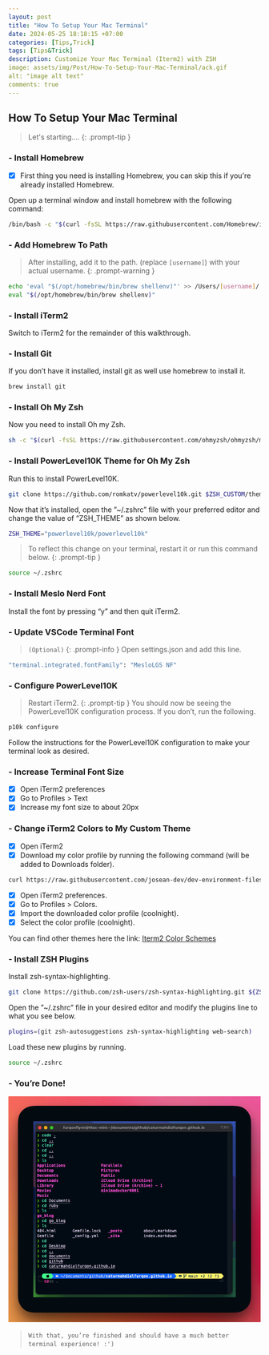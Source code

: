 ```yaml
---
layout: post
title: "How To Setup Your Mac Terminal"
date: 2024-05-25 18:18:15 +07:00
categories: [Tips,Trick]
tags: [Tips&Trick]
description: Customize Your Mac Terminal (Iterm2) with ZSH
image: assets/img/Post/How-To-Setup-Your-Mac-Terminal/ack.gif
alt: "image alt text"
comments: true
---
```


## How To Setup Your Mac Terminal
> Let's starting....
{: .prompt-tip }

### - Install Homebrew
- [x] First thing you need is installing Homebrew, you can skip this if you're already installed Homebrew.

Open up a terminal window and install homebrew with the following command:

```bash
/bin/bash -c "$(curl -fsSL https://raw.githubusercontent.com/Homebrew/install/HEAD/install.sh)"
```

### - Add Homebrew To Path

> After installing, add it to the path.
(replace `[username]`) with your actual username.
{: .prompt-warning }

```bash
echo 'eval "$(/opt/homebrew/bin/brew shellenv)"' >> /Users/[username]/.zprofile
eval "$(/opt/homebrew/bin/brew shellenv)"
```

### - Install iTerm2

Switch to iTerm2 for the remainder of this walkthrough.

### - Install Git

If you don’t have it installed, install git as well use homebrew to install it.

```bash
brew install git
```

### - Install Oh My Zsh

Now you need to install Oh my Zsh.

```bash
sh -c "$(curl -fsSL https://raw.githubusercontent.com/ohmyzsh/ohmyzsh/master/tools/install.sh)"
```

### - Install PowerLevel10K Theme for Oh My Zsh

Run this to install PowerLevel10K.

```bash
git clone https://github.com/romkatv/powerlevel10k.git $ZSH_CUSTOM/themes/powerlevel10k
```
Now that it’s installed, open the ”~/.zshrc” file with your preferred editor and change the value of “ZSH_THEME” as shown below.

```bash
ZSH_THEME="powerlevel10k/powerlevel10k"
```
> To reflect this change on your terminal, restart it or run this command below.
{: .prompt-tip }
```bash
source ~/.zshrc
```
### - Install Meslo Nerd Font

Install the font by pressing “y” and then quit iTerm2.

### - Update VSCode Terminal Font
> `(Optional)`
{: .prompt-info }
Open settings.json and add this line.

```bash
"terminal.integrated.fontFamily": "MesloLGS NF"
```

### - Configure PowerLevel10K

> Restart iTerm2.
{: .prompt-tip }
You should now be seeing the PowerLevel10K configuration process. If you don’t, run the following.

```bash
p10k configure
```
Follow the instructions for the PowerLevel10K configuration to make your terminal look as desired.

### - Increase Terminal Font Size

- [x] Open iTerm2 preferences
- [x] Go to Profiles > Text
- [x] Increase my font size to about 20px

### - Change iTerm2 Colors to My Custom Theme

- [x] Open iTerm2
- [x] Download my color profile by running the following command (will be added to Downloads folder).

```bash
curl https://raw.githubusercontent.com/josean-dev/dev-environment-files/main/coolnight.itermcolors --output ~/Downloads/coolnight.itermcolors
```
- [x] Open iTerm2 preferences.
- [x] Go to Profiles > Colors.
- [x] Import the downloaded color profile (coolnight).
- [x] Select the color profile (coolnight).

You can find other themes here the link: [Iterm2 Color Schemes](https://iterm2colorschemes.com/)

### - Install ZSH Plugins

Install zsh-syntax-highlighting.
```bash
git clone https://github.com/zsh-users/zsh-syntax-highlighting.git ${ZSH_CUSTOM:-~/.oh-my-zsh/custom}/plugins/zsh-syntax-highlighting
```
Open the ”~/.zshrc” file in your desired editor and modify the plugins line to what you see below.

```bash
plugins=(git zsh-autosuggestions zsh-syntax-highlighting web-search)
```
Load these new plugins by running.

```bash
source ~/.zshrc
```

### - You’re Done!
![Furqonic](/assets/img/Post/How-To-Setup-Your-Mac-Terminal/ss1.png)

> `With that, you’re finished and should have a much better terminal experience! :')`
